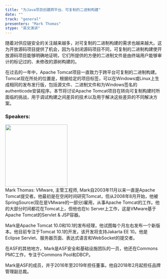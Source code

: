 ```yaml
---
title: "为Java项目创建跨平台、可复制的二进制构建"
date: "" 
track: "general"
presenters: "Mark Thomas"
stype: "英文演讲"
---
```

随着对供应链安全的关注越来越多，对可复制的二进制构建的需求也越来越大。这为开放源码项目提供了机会，因为与封闭源码项目不同，可复制的二进制构建使开放源码项目能够明确地证明，它们所提供的方便的二进制文件是由终端用户能够审计的标记过的、未修改的源树构建的。

在过去的一年中，Apache Tomcat项目一直致力于跨平台可复制的二进制构建。Tomcat现在所处的位置是，根据给定的项目标签，可以在Windows或Linux上生成相同的发布发行版，包括源文件、二进制文件和为Windows签名的authenticode安装程序。本节将讨论Apache Tomcat项目在转向可复制构建时所面临的挑战，用于调试构建之间差异的技术以及用于解决这些差异的不同解决方案。
 ### Speakers: 
 <img src="images/speaker/1029.png" width="200" /><br>Mark Thomas: VMware, 主管工程师, Mark自2003年11月以来一直是Apache Tomcat提交者。他最初是在空闲时间研究Tomcat，但从2008年8月开始，他被SpringSource(现在是VMware的一部分)雇用，从事Apache Tomcat的工作。他的大部分时间都花在Tomcat上，但他也在tc Server上工作，这是VMware基于Apache Tomcat的Servlet & JSP容器。

Mark是Apache Tomcat 10.0和10.1的发布经理，他试图每个月左右发布一个新版本。他目前专注于Tomcat 10.1的开发，该开发将支持Jakarta EE 10。他是Eclipse Servlet、服务器页面、表达式语言和WebSocket的提交者。

在ASF的其他地方，Mark是ASF安全和基础设施团队的一员，他还在Commons PMC工作，专注于Commons Pool和DBCP。

Mark是ASF的成员，并于2016年至2019年担任董事。他自2018年2月起担任品牌管理副总裁。

 